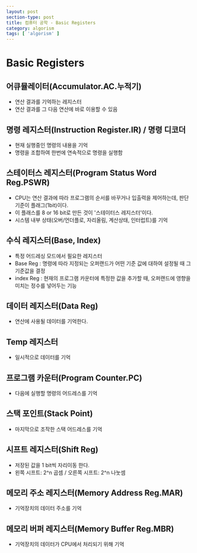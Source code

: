 ```yaml
---
layout: post
section-type: post
title: 컴퓨터 공학 - Basic Registers
category: algorism
tags: [ 'algorism' ]
---
```


# Basic Registers

## 어큐뮬레이터(Accumulator.AC.누적기)
- 연산 결과를 기억하는 레지스터
- 연산 결과를 그 다음 연산에 바로 이용할 수 있음

## 명령 레지스터(Instruction Register.IR) / 명령 디코더
- 현재 실행중인 명령의 내용을 기억
- 명령을 조합하여 한번에 연속적으로 명령을 실행함

## 스테이터스 레지스터(Program Status Word Reg.PSWR)
- CPU는 연산 결과에 따라 프로그램의 순서를 바꾸거나 입출력을 제어하는데,
판단 기준이 플래그(1bit)이다.
- 이 플래스를 8 or 16 bit로 만든 것이 '스테이터스 레지스터'이다.
- 시스템 내부 상태(오버/언더플로, 자리올림, 계산상태, 인터럽트)를 기억

## 수식 레지스터(Base, Index)
- 특정 어드레싱 모드에서 필요한 레지스터
- Base Reg : 명령에 따라 지정되는 오퍼랜드가 어떤 기준 값에 대하여 설정될 때 그 기준값을 결정
- index Reg : 현재의 프로그램 카운터에 특정한 값을 추가할 때, 오퍼랜드에 영향을 미치는 정수를 넣어두는 기능

## 데이터 레지스터(Data Reg)
- 연산에 사용될 데이터를 기억한다.

## Temp 레지스터
- 일시적으로 데이터를 기억

## 프로그램 카운터(Program Counter.PC)
- 다음에 실행할 명령의 어드레스를 기억

## 스택 포인트(Stack Point)
- 마지막으로 조작한 스택 어드레스를 기억

## 시프트 레지스터(Shift Reg)
- 저장된 값을 1 bit씩 자리이동 한다.
- 왼쪽 시프트: 2^n 곱셈 / 오른쪽 시프트: 2^n 나눗셈

## 메모리 주소 레지스터(Memory Address Reg.MAR)
- 기억장치의 데이터 주소를 기억

## 메모리 버퍼 레지스터(Memory Buffer Reg.MBR)
- 기억장치의 데이터가 CPU에서 처리되기 위해 기억
